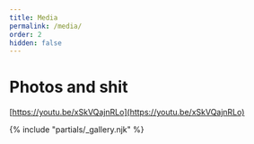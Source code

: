 ```yaml
---
title: Media
permalink: /media/
order: 2
hidden: false
---
```

# Photos and shit

[https://youtu.be/xSkVQajnRLo](https://youtu.be/xSkVQajnRLo)


<!-- This is the shortcode for the photo gallery -->
{% include "partials/_gallery.njk" %}